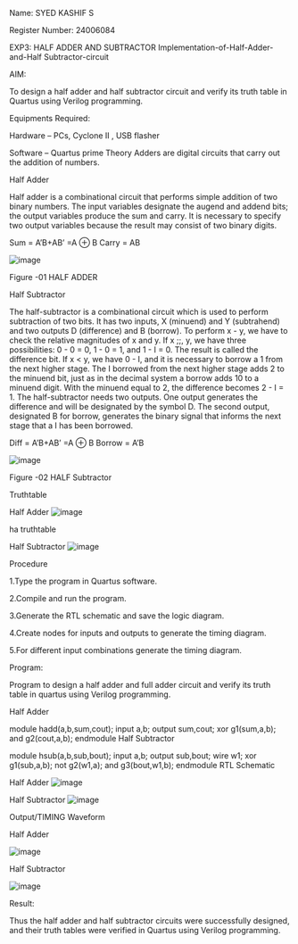 Name: SYED KASHIF S

Register Number: 24006084

EXP3: HALF ADDER AND SUBTRACTOR
Implementation-of-Half-Adder-and-Half Subtractor-circuit

AIM:

To design a half adder and half subtractor circuit and verify its truth table in Quartus using Verilog programming.

Equipments Required:

Hardware – PCs, Cyclone II , USB flasher

Software – Quartus prime Theory Adders are digital circuits that carry out the addition of numbers.

Half Adder

Half adder is a combinational circuit that performs simple addition of two binary numbers. The input variables designate the augend and addend bits; the output variables produce the sum and carry. It is necessary to specify two output variables because the result may consist of two binary digits.

Sum = A’B+AB’ =A ⊕ B Carry = AB

![image](https://github.com/user-attachments/assets/c8ef42cb-8a6b-4f4d-9711-088fbad2db7b)


Figure -01 HALF ADDER

Half Subtractor

The half-subtractor is a combinational circuit which is used to perform subtraction of two bits. It has two inputs, X (minuend) and Y (subtrahend) and two outputs D (difference) and B (borrow). To perform x - y, we have to check the relative magnitudes of x and y. If x ;;, y, we have three possibilities: 0 - 0 = 0, 1 - 0 = 1, and 1 - I = 0. The result is called the difference bit. If x < y, we have 0 - I, and it is necessary to borrow a 1 from the next higher stage. The I borrowed from the next higher stage adds 2 to the minuend bit, just as in the decimal system a borrow adds 10 to a minuend digit. With the minuend equal to 2, the difference becomes 2 - I = 1. The half-subtractor needs two outputs. One output generates the difference and will be designated by the symbol D. The second output, designated B for borrow, generates the binary signal that informs the next stage that a I has been borrowed.

Diff = A’B+AB’ =A ⊕ B Borrow = A’B

![image](https://github.com/user-attachments/assets/bb700b07-03ac-4a78-8a8c-4b32f23e14e3)


Figure -02 HALF Subtractor

Truthtable

Half Adder
![image](https://github.com/user-attachments/assets/0db9e8fe-2635-4642-890e-42e4a188c435)

ha truthtable

Half Subtractor
![image](https://github.com/user-attachments/assets/c5dbb06a-ae55-4a69-865f-b0a326a8df5c)


Procedure

1.Type the program in Quartus software.

2.Compile and run the program.

3.Generate the RTL schematic and save the logic diagram.

4.Create nodes for inputs and outputs to generate the timing diagram.

5.For different input combinations generate the timing diagram.

Program:

Program to design a half adder and full adder circuit and verify its truth table in quartus using Verilog programming.

Half Adder

module hadd(a,b,sum,cout);
input a,b;
output sum,cout;
xor g1(sum,a,b);
and g2(cout,a,b);
endmodule 
Half Subtractor

module hsub(a,b,sub,bout);
input a,b;
output sub,bout;
wire w1;
xor g1(sub,a,b);
not g2(w1,a);
and g3(bout,w1,b);
endmodule 
RTL Schematic

Half Adder
![image](https://github.com/user-attachments/assets/67a5c9ae-0b9b-47e0-aa6a-996a2f9ed31a)

Half Subtractor
![image](https://github.com/user-attachments/assets/771f4976-4780-4248-9c0a-5f11132fca55)


Output/TIMING Waveform

Half Adder

![image](https://github.com/user-attachments/assets/107f38cb-a15c-4448-8760-d0579500da98)


Half Subtractor

![image](https://github.com/user-attachments/assets/e7e10437-c74d-48a7-8c82-9564c431f019)


Result:

Thus the half adder and half subtractor circuits were successfully designed, and their truth tables were verified in Quartus using Verilog programming.
